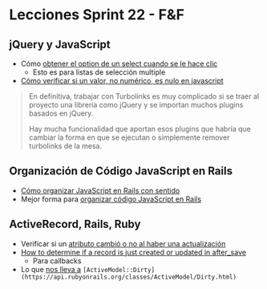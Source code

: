 # Lecciones Sprint 22 - F&F

## jQuery y JavaScript
- Cómo [obtener el option de un select cuando se le hace clic](https://stackoverflow.com/questions/10431381/get-clicked-option-in-multiple-dropdown)
    - Esto es para listas de selección multiple
- [Cómo verificar si un valor, no numérico, es nulo en javascript](https://stackoverflow.com/questions/6003884/how-do-i-check-for-null-values-in-javascript)


> En definitiva, trabajar con Turbolinks es muy complicado si se traer al proyecto una librería como jQuery y se importan muchos plugins basados en jQuery.
>  
> Hay mucha funcionalidad que aportan esos plugins que habría que cambiar la forma en que se ejecutan o simplemente remover turbolinks de la mesa.
## Organización de Código JavaScript en Rails
- [Cómo organizar JavaScript en Rails con sentido](http://ricostacruz.com/rsjs/)
- Mejor forma para [organizar código JavaScript en Rails](https://brandonhilkert.com/blog/organizing-javascript-in-rails-application-with-turbolinks/)
## ActiveRecord, Rails, Ruby
- Verificar si un [atributo cambió o no al haber una actualización](https://rubyplus.com/articles/3711-Tracking-Attribute-Changes-in-Rails-5)
- [How to determine if a record is just created or updated in after_save](https://stackoverflow.com/a/7183918/1407371)
    - Para callbacks
- Lo que [nos lleva a](https://api.rubyonrails.org/classes/ActiveModel/Dirty.html) `[ActiveModel::Dirty](https://api.rubyonrails.org/classes/ActiveModel/Dirty.html)`

